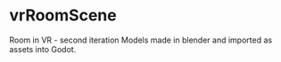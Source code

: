 # vrRoomScene
Room in VR - second iteration 
Models made in blender and imported as assets into Godot.
